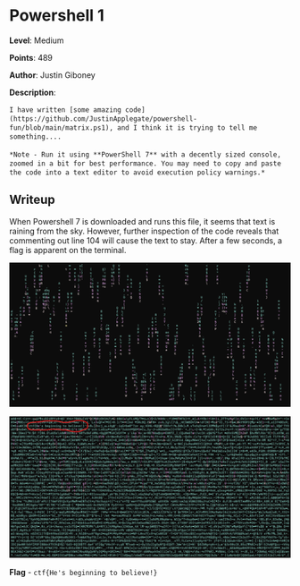 # Powershell 1
**Level**: Medium

**Points**: 489

**Author**: Justin Giboney

**Description**:
```
I have written [some amazing code](https://github.com/JustinApplegate/powershell-fun/blob/main/matrix.ps1), and I think it is trying to tell me something....

*Note - Run it using **PowerShell 7** with a decently sized console, zoomed in a bit for best performance. You may need to copy and paste the code into a text editor to avoid execution policy warnings.*
```

## Writeup
When Powershell 7 is downloaded and runs this file, it seems that text is raining from the sky. However, further inspection of the code reveals that commenting out line 104 will cause the text to stay. After a few seconds, a flag is apparent on the terminal.

![](rainingtext.png)

![](solution.png)

**Flag** - `ctf{He's beginning to believe!}`